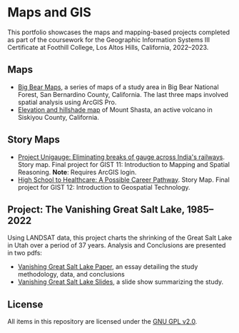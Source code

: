 # Maps and GIS
This portfolio showcases the maps and mapping-based projects completed as part of the coursework for the Geographic Information Systems III Certificate at Foothill College, Los Altos Hills, California, 2022–2023. 

## Maps
- [Big Bear Maps](https://github.com/morosebose/Maps_and_GIS/blob/main/Big_Bear_Maps.pdf), a series of maps of a study area in Big Bear National Forest, San Bernardino County, California. The last three maps involved spatial analysis using ArcGIS Pro.
- [Elevation and hillshade map](https://github.com/morosebose/Maps_and_GIS/blob/main/Shasta.pdf) of Mount Shasta, an active volcano in Siskiyou County, California.

## Story Maps
- [Project Unigauge:  Eliminating breaks of gauge across India's railways](https://storymaps.arcgis.com/stories/3ffce9ac5e3f4ef88b8d5248c23bcafe). Story map. Final project for GIST 11: Introduction to Mapping and Spatial Reasoning. **Note**: Requires ArcGIS login. 
- [High School to Healthcare: A Possible Career Pathway](https://storymaps.arcgis.com/stories/ee16d1b50088460f98356e2417b1df9a). Story Map. Final project for GIST 12: Introduction to Geospatial Technology.

## Project: The Vanishing Great Salt Lake, 1985–2022
Using LANDSAT data, this project charts the shrinking of the Great Salt Lake in Utah over a period of 37 years. Analysis and Conclusions are presented in two pdfs:
- [Vanishing Great Salt Lake Paper](https://github.com/morosebose/Maps_and_GIS/blob/main/Vanishing_Great_Salt_Lake/Vanishing_Great_Salt_Lake_Paper.pdf), an essay detailing the study methodology, data, and conclusions
- [Vanishing Great Salt Lake Slides](https://github.com/morosebose/Maps_and_GIS/blob/main/Vanishing_Great_Salt_Lake/Vanishing_Great_Salt_Lake_Slides.pdf), a slide show summarizing the study. 

## License
All items in this repository are licensed under the [GNU GPL v2.0](https://github.com/morosebose/Maps_and_GIS/blob/main/LICENSE).
